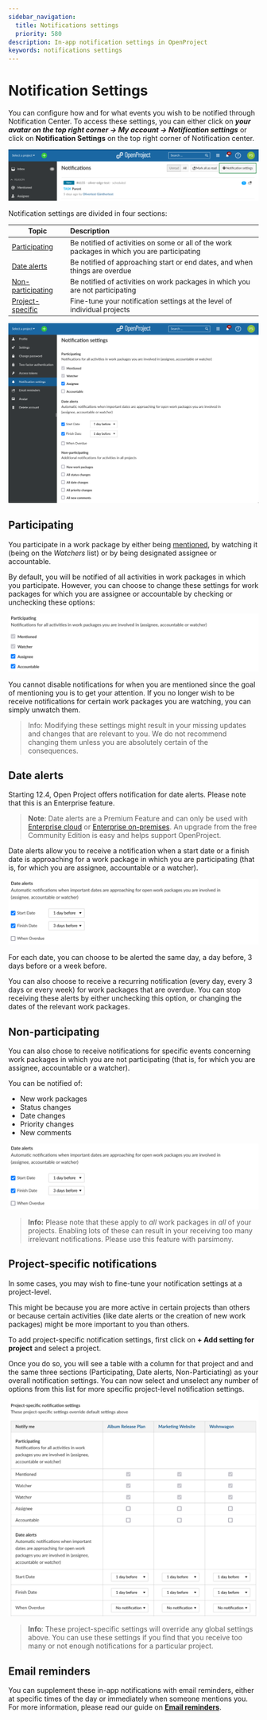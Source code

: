 ```yaml
---
sidebar_navigation:
  title: Notifications settings
  priority: 580
description: In-app notification settings in OpenProject
keywords: notifications settings
---
```

# Notification Settings

You can configure how and for what events you wish to be notified through Notification Center. To access these settings, you can either click on **_your avatar on the top right corner → My account → Notification settings_** or click on **Notification Settings** on the top right corner of Notification center.

![A screenshot of Notification center with the Notification settings button highlighted](Notification-settings-12.4-fromNotificationCenter.png)

Notification settings are divided in four sections:

| Topic                                                        | Description                                                  |
| ------------------------------------------------------------ | :----------------------------------------------------------- |
| [Participating](#participating) | Be notified of activities on some or all of the work packages in which you are participating |
| [Date alerts](#date-alerts) | Be notified of approaching start or end dates, and when things are overdue |
| [Non-participating](#non-participating) | Be notified of activities on work packages in which you are not participating |
| [Project-specific](#project-specific-notifications) | Fine-tune your notification settings at the level of individual projects |


![A screenshot of the notification settings page](Notification-settings-12.4-overall.png)

## Participating

You participate in a work package by either being [mentioned](../../work-packages/edit-work-package/#-notification-mention), by watching it (being on the _Watchers_ list) or by being designated assignee or accountable. 

By default, you will be notified of all activities in work packages in which you participate. However, you can choose to change these settings for work packages for which you are assignee or accountable by checking or unchecking these options:

![A screenshot of options for participating work packages](Notification-settings-12.4-Participating.png)

You cannot disable notifications for when you are mentioned since the goal of mentioning you is to get your attention. If you no longer wish to be receive notifications for certain work packages you are watching, you can simply unwatch them.

> Info: Modifying these settings might result in your missing updates and changes that are relevant to you. We do not recommend changing them unless you are absolutely certain of the consequences.

## Date alerts

Starting 12.4, Open Project offers notification for date alerts. Please note that this is an Enterprise feature.

> **Note**: Date alerts are a Premium Feature and can only be used with [Enterprise cloud](../../../enterprise-guide/enterprise-cloud-guide/) or  [Enterprise on-premises](../../../enterprise-on-premises-guide/). An upgrade from the free Community Edition is easy and helps support OpenProject.

Date alerts allow you to receive a notification when a start date or a finish date is approaching for a work package in which you are participating (that is, for which you are assignee, accountable or a watcher). 

![A screenshot of options for date alerts](Notification-settings-12.4-dateAlerts.png)

For each date, you can choose to be alerted the same day, a day before, 3 days before or a week before.

You can also choose to receive a recurring notification (every day, every 3 days or every week) for work packages that are overdue. You can stop receiving these alerts by either unchecking this option, or changing the dates of the relevant work packages.

## Non-participating

You can also chose to receive notifications for specific events concerning work packages in which you are not participating (that is, for which you are assignee, accountable or a watcher). 

You can be notified of:

- New work packages
- Status changes
- Date changes
- Priority changes
- New comments

![A screenshot of options for non-participating work packages](Notification-settings-12.4-dateAlerts.png)

> **Info:** Please note that these apply to _all_ work packages in _all_ of your projects. Enabling lots of these can result in your receiving too many irrelevant notifications. Please use this feature with parsimony. 



## Project-specific notifications

In some cases, you may wish to fine-tune your notification settings at a project-level. 

This might be because you are more active in certain projects than others or because certain activities (like date alerts or the creation of new work packages) might be more important to you than others.

To add project-specific notification settings, first click on **+ Add setting for project** and select a project. 

Once you do so, you will see a table with a column for that project and and the same three sections (Participating, Date alerts, Non-Particiating) as your overall notification settings. You can now select and unselect any number of options from this list for more specific project-level notification settings.

![Text](Notification-settings-12.4-projectSpecific.png)

> **Info**: These project-specific settings will override any global settings above. You can use these settings if you find that you receive too many or not enough notifications for a particular project.

## Email reminders

You can supplement these in-app notifications with email reminders, either at specific times of the day or immediately when someone mentions you. For more information, please read our guide on **[Email reminders](../../../getting-started/my-account#email-reminders)**.
